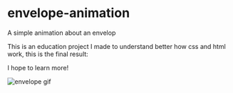 # envelope-animation
A simple animation about an envelop

This is an education project I made to understand better how css and html work, this is the final result:

I hope to learn more!

![envelope gif](https://imgur.com/dDE17aV.gif)
